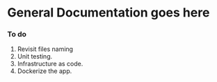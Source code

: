 # General Documentation goes here

### To do
1. Revisit files naming
2. Unit testing.
3. Infrastructure as code.
4. Dockerize the app.
